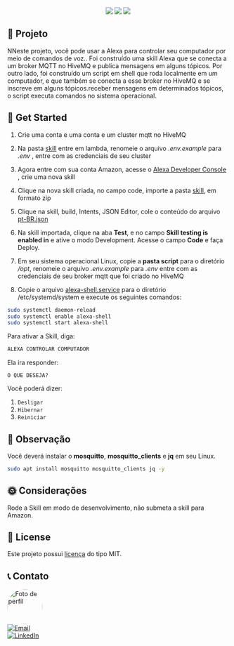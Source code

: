 <div align="center">
   <a href="https://www.amazon.com.br/s?k=alexa"><img src="https://img.shields.io/badge/-Alexa-00CAFF?style=flat-square&logo=amazon-alexa&logoColor=white"></a>
   <a href="https://www.home-assistant.io/"><img src="https://img.shields.io/badge/-Home%20Assistant-41BDF5?style=flat-square&logo=home-assistant&logoColor=white"></a>
   <a href="https://www.hivemq.com/"><img src="https://img.shields.io/badge/HiveMQ-black?style=flat-square&logo=hive&logoColor=yellow"></a>
</div>

## **🤖 Projeto**

NNeste projeto, você pode usar a Alexa para controlar seu computador por meio de comandos de voz.. Foi construído uma skill Alexa que se conecta a um broker MQTT no HiveMQ e publica mensagens em alguns tópicos. Por outro lado, foi construído um script em shell que roda localmente em um computador, e que também se conecta a esse broker no HiveMQ e se inscreve em alguns tópicos.receber mensagens em determinados tópicos, o script executa comandos no sistema operacional.

## 🚀 Get Started

1. Crie uma conta e uma conta e um cluster mqtt no HiveMQ

2. Na pasta [skill](./skill/) entre em lambda, renomeie o arquivo _.env.example_ para _.env_ , entre com as credenciais de seu cluster

3. Agora entre com sua conta Amazon, acesse o [Alexa Developer Console ](https://developer.amazon.com/alexa/console/), crie uma nova skill

4. Clique na nova skill criada, no campo code, importe a pasta [skill](./skill/), em formato zip

5. Clique na skill, build, Intents, JSON Editor, cole o conteúdo do arquivo [pt-BR.json](./skill/interactionModels/custom/pt-BR.json)

6. Na skill importada, clique na aba **Test**, e no campo **Skill testing is enabled in** e ative o modo Development. Acesse o campo **Code** e faça Deploy.

7. Em seu sistema operacional Linux, copie a **pasta script** para o diretório _/opt_, renomeie o arquivo _.env.example_ para _.env_ entre com as credenciais de seu broker mqtt que foi criado no HiveMQ
   <br/>

8. Copie o arquivo [alexa-shell.service](./alexa-shell.service) para o diretório /etc/systemd/system e execute os seguintes comandos:

```bash
sudo systemctl daemon-reload
sudo systemctl enable alexa-shell
sudo systemctl start alexa-shell
```

Para ativar a Skill, diga:

```txt
ALEXA CONTROLAR COMPUTADOR
```

Ela ira responder:

```
O QUE DESEJA?
```

Você poderá dizer:

1. `Desligar`
2. `Hibernar`
3. `Reiniciar`

## **🙂 Observação**

Você deverá instalar o **mosquitto**, **mosquitto_clients** e **jq** em seu Linux.

```bash
sudo apt install mosquitto mosquitto_clients jq -y
```

## **🌞 Considerações**

Rode a Skill em modo de desenvolvimento, não submeta a skill para Amazon.

## **📝 License**

Este projeto possui [licença](LICENSE.md) do tipo MIT.

## 📞 Contato

<a href="https://github.com/tpaphysics">
  <img src="https://avatars.githubusercontent.com/u/46402647?s=400&u=5b00ec492908116235f3d0c6eee80b94840b2339&v=4" alt="Foto de perfil" width="80" style="border-radius:50%">
</a>
<br>
<a href="mailto:physics.posgrad@gmail.com">
  <img src="https://img.shields.io/badge/Email-Gmail-D14836?style=flat&logo=gmail&logoColor=white" alt="Email">
</a>
<br>

<a href="seulinkedin.com">
  <img src="https://img.shields.io/badge/LinkedIn-Profile-0077B5?style=flat&logo=linkedin&logoColor=white" alt="LinkedIn">
</a>
